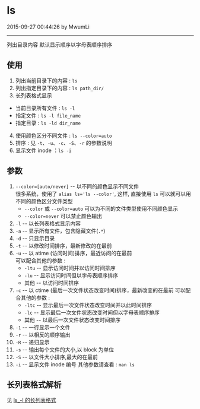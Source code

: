 # ls

2015-09-27 00:44:26 by MwumLi

---


列出目录内容 
默认显示顺序以字母表顺序排序

## 使用

1. 列出当前目录下的内容 : `ls`
2. 列出指定目录下的内容 : `ls path_dir/`
3. 长列表格式显示
  * 当前目录所有文件 : `ls -l`
  * 指定文件 : `ls -l file_name`
  * 指定目录 : `ls -ld dir_name`
4. 使用颜色区分不同文件 : `ls --color=auto`
5. 排序 : 见 `-t`、`-u`、`-c`、`-S`、`-r` 的参数说明
6. 显示文件 inode ：`ls -i`

## 参数

1. `--color=[auto/never]`		--  以不同的颜色显示不同文件  
   很多系统，使用了 `alias ls='ls --color'`, 这样, 直接使用 `ls` 可以就可以用不同的颜色区分文件类型  
   * `--color` 或 `--color=auto` 可以为不同的文件类型使用不同颜色显示  
   * `--color=never` 可以禁止颜色输出
2. `-l`	-- 以长列表格式显示内容
3. `-a`	-- 显示所有文件，包含隐藏文件(`.*`)  
4. `-d`  -- 只显示目录
5. `-t`	-- 以修改时间排序，最新修改的在最前
6. `-u`  -- 以 atime (访问时间)排序，最近访问的在最前  
   可以配合其他的参数 :
   * `-ltu`	-- 显示访问时间并以访问时间排序  
   * `-lu`	-- 显示访问时间但以字母表顺序排序
   * 其他	-- 以访问时间排序
7. `-c`	-- 以 ctime (最后一次文件状态改变时间)排序，最新改变的在最前
   可以配合其他的参数 :
   * `-ltc`	-- 显示最后一次文件状态改变时间并以此时间排序  
   * `-lc`	-- 显示最后一次文件状态改变时间但以字母表顺序排序
   * 其他	-- 以最后一次文件状态改变时间排序
8. `-1`	-- 一行显示一个文件
9. `-r`	-- 以相反的顺序输出  
10. `-R`	-- 递归显示  
11. `-s`	-- 输出每个文件的大小,以 block 为单位
12. `-S`  -- 以文件大小排序,最大的在最前  
13. `-i`  -- 显示文件 inode 编号 
其他参数请查看 : `man ls`


## 长列表格式解析

见 [ls_-l 的长列表格式](ls_-l.html)
